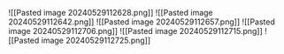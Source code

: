 ![[Pasted image 20240529112628.png]]
![[Pasted image 20240529112642.png]]
![[Pasted image 20240529112657.png]]
![[Pasted image 20240529112706.png]]
![[Pasted image 20240529112715.png]]
![[Pasted image 20240529112725.png]]